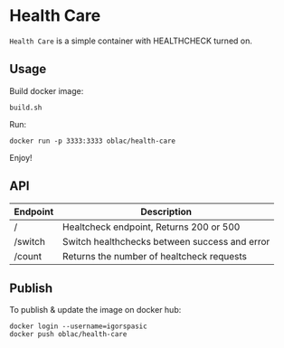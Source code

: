 # Health Care

`Health Care` is a simple container with HEALTHCHECK turned on.

## Usage

Build docker image:

	build.sh

Run:

	docker run -p 3333:3333 oblac/health-care

Enjoy!

## API

| Endpoint      | Description   |
| ------------- | ------------- |
| /             | Healtcheck endpoint, Returns 200 or 500 |
| /switch       | Switch healthchecks between success and error |
| /count        | Returns the number of healtcheck requests |

## Publish

To publish & update the image on docker hub:

	docker login --username=igorspasic
	docker push oblac/health-care
